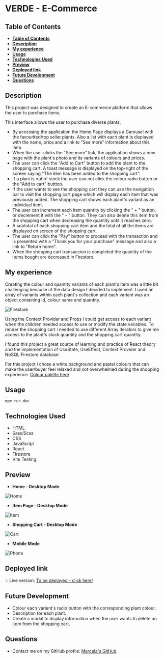 # VERDE - E-Commerce

## **Table of Contents** 

  - [**Table of Contents**](#table-of-contents)
  - [**Description**](#description)
  - [**My experience**](#my-experience)
  - [**Usage**](#usage)
  - [**Technologies Used**](#technologies-used)
  - [**Preview**](#preview)
  - [**Deployed link**](#deployed-link)
  - [**Future Development**](#future-development)
  - [**Questions**](#questions)


## **Description**

This project was designed to create an E-commerce platform that allows the user to purchase items. 

This interface allows the user to purchase diverse plants.
 - By accessing the application the Home Page displays a Carousel with the favourited/top seller plants. Also a list with each plant is displayed with the name, price and a link to "See more" information about this item.
 - When the user clicks the "See more" link, the application shows a new page with the plant's photo and its variants of colours and prices.
 - The user can click the "Add to Cart" button to add the plant to the shopping cart. A toast message is displayed on the top-right of the screen saying "The item has been added to the shopping cart".
 - If a plant is out of stock the user can not click the colour radio button or the "Add to cart" buttton.
  - If the user wants to see the shopping cart they can use the navigation bar to visit the shopping cart page which will display each item that was previously added. The shopping cart shows each plant's variant as an individual item.
- The user can increment each item quantity by clicking the " + " button, or decrement it with the " - " button. They can also delete this item from the shopping cart when decreasing the quantity until it reaches zero.
- A subtotal of each shopping cart item and the total of all the items are displayed on screen of the shopping cart. 
- The user can click the "Pay" button to proceed with the transaction and is presented with a "Thank you for your purchase" message and also a link to "Return home".
- When the shopping cart transaccion is completed the quantity of the items bought are decreased in Firestore.
   

## **My experience**

Creating the colour and quantity variants of each plant's item was a little bit challenging because of the data design I decided to implement. I used an array of variants within each plant's collection and each variant was an object containing id, colour name and quantity.

![Firestore](./img/firestore.png)

 Using the Context Provider and Props I could get access to each variant when the children needed access to use or modify the state variables. To render the shopping cart I needed to use different Array iterators to give me access to the plant's stock quantity and the shopping cart quantity.

I found this project a great source of learning and practice of React theory and the implementation of UseState, UseEffect, Context Provider and NoSQL Firestore database.

For this project I chose a white background and pastel colours that can make the user/buyer feel relaxed and not overwhelmed during the shopping experience. 
[Colour palette here](https://colorhunt.co/palette/ffe1e190a17d829460eeeeee)

## **Usage**
```
npm run dev
```

## **Technologies Used**

* HTML
* Sass/Scss
* CSS
* JavaScript
* React
* Firestore
* Vite Testing

## **Preview**

* **Home - Desktop Mode**

![Home](./img/desktop-fullpage.png)


* **Item Page - Desktop Mode**

![Item](./img/item-page.png)


* **Shopping Cart - Desktop Mode**

![Cart](./img/shopping-cart.png)


* **Mobile Mode**

![Phone](./img/phone.png)

## **Deployed link**

💡 Live version: [To be deployed - click here!]()

## **Future Development**

* Colour each variant's radio button with the corresponding plant colour.
* Description for each plant.
* Create a modal to display information when the user wants to delete an item from the shopping cart.

## **Questions**

* Contact me on my GitHub profile: [Marcela's GitHub](https://github.com/marcelamejiao)
